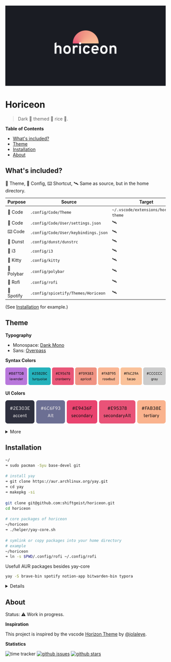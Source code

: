 ![Horiceon](.github/header.png)

# Horiceon

> Dark 🌆 themed 🎨 rice 🍚.

<!-- START doctoc generated TOC please keep comment here to allow auto update -->
<!-- DON'T EDIT THIS SECTION, INSTEAD RE-RUN doctoc TO UPDATE -->
**Table of Contents**

- [What's included?](#whats-included)
- [Theme](#theme)
- [Installation](#installation)
- [About](#about)

<!-- END doctoc generated TOC please keep comment here to allow auto update -->

## What's included?

🎨 Theme, 📖 Config, ⌨️ Shortcut, 🛰️ Same as source, but in the home directory.

| Purpose | Source | Target |
| ------- | ------ | ------ |
| 🎨 Code | `.config/Code/Theme` | `~/.vscode/extensions/horiceon-theme` |
| 📖 Code | `.config/Code/User/settings.json` | 🛰️ |
| ⌨️ Code | `.config/Code/User/keybindings.json` | 🛰️ |
| 📖 Dunst | `.config/dunst/dunstrc` | 🛰️ |
| 📖 i3 | `.config/i3` | 🛰️ |
| 📖 Kitty | `.config/kitty` | 🛰️ |
| 📖 Polybar | `.config/polybar` | 🛰️ |
| 📖 Rofi | `.config/rofi` | 🛰️ |
| 🎨 Spotify | `.config/spicetify/Themes/Horiceon` | 🛰️ |

(See [Installation](#installation) for example.)

## Theme

**Typography**

* Monospace: [Dank Mono](https://dank.sh/)
* Sans: [Overpass](http://overpassfont.org/)

**Syntax Colors**

![colors-syntax](.github/colors-syntax.png)

**UI Colors**

![ui-colors-accents](.github/ui-colors-accents.png)

<details>
  <summary>More</summary>

  ![ui-colors-base](.github/ui-colors-base.png)

  ![ui-status-colors](.github/ui-status-colors.png)

  **ANSI**

  ![ansi](.github/ansi.png)

</details>

## Installation

```bash
~/
➜ sudo pacman -Syu base-devel git

# install yay
➜ git clone https://aur.archlinux.org/yay.git
➜ cd yay
➜ makepkg -si

git clone git@github.com:shiftgeist/horiceon.git
cd horiceon

# core packages of horiceon
~/horiceon
➜ ./helper/yay-core.sh

# symlink or copy packages into your home directory
# example
~/horiceon
➜ ln -s $PWD/.config/rofi ~/.config/rofi
```

Usefull AUR packages besides yay-core

```bash
yay -S brave-bin spotify notion-app bitwarden-bin typora
```

<details>

  | Software | What i use | AUR Name |
  | -------- | ---------- | -------- |
  | Browser | [Brave](https://brave.com/) | `brave-bin` |
  | Music Client | [Spotify](https://www.spotify.com/) | `spotify` |
  | Notes | [Notion](https://www.notion.so/) | `notion-app` |
  | Password Manager | [Bitwarden](https://github.com/bitwarden/desktop) | `bitwarden-bin` |
  | WYSIWYG Editor | [Typora](https://typora.io/)  | `typora` |

</details>

## About

Status: ⚠️ Work in progress.

**Inspiration**

This project is inspired by the vscode [Horizon Theme](https://marketplace.visualstudio.com/items?itemName=jolaleye.horizon-theme-vscode) by [@jolaleye](https://github.com/jolaleye).

**Statistics**

![time tracker](https://wakatime.com/badge/github/shiftgeist/horiceon.svg) [![github issues](https://img.shields.io/github/issues/shiftgeist/horiceon)](https://github.com/shiftgeist/horiceon/issues) [![github stars](https://img.shields.io/github/stars/shiftgeist/horiceon)](https://github.com/shiftgeist/horiceon/stargazers)
